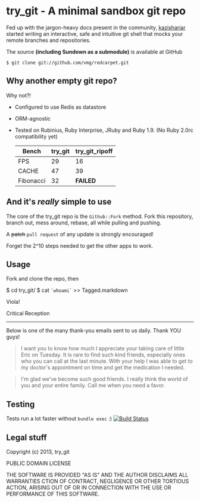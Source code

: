 try_git - A minimal sandbox git repo
============================================================

Fed up with the jargon-heavy docs present in the community, [kazishariar](https://www.github.com/kazishariar)
started writing an interactive, safe and intuitive git shell that mocks your remote branches and repositories.

The source __(including Sundown as a submodule)__ is available at GitHub

    $ git clone git://github.com/vmg/redcarpet.git

Why another empty git repo?
---
Why not?!
* Configured to use Redis as datastore
* ORM-agnostic
* Tested on Rubinius, Ruby Interprise, JRuby and Ruby 1.9. (No Ruby 2.0rc compatibility yet)


  Bench     |  try_git |  try_git_ripoff
  ----------|----------|-------
  FPS       |  29      |   16
  CACHE     |  47      |   39
  Fibonacci |  32      |   **FAILED**


And it's *really* simple to use
------------------------------------
The core of the try_git repo is the `Github::Fork` method. Fork this repository, 
branch out, mess around, rebase, all while pulling and pushing. 

A ~~patch~~ `pull request` of any update is strongly encouraged!

Forget the 2^10 steps needed to get the other apps to work.

Usage
---

Fork and clone the repo, then

  $ cd try_git/
  $ cat `` `whoami` `` >> Tagged.markdown

Viola!

Critical Reception
* * *

Below is one of the many thank-you emails sent to us daily. Thank YOU guys!

> I want you to know how much I appreciate your taking care of 
> little Eric on Tuesday. It is rare to find such kind friends, 
> especially ones who you can call at the last minute. With your
> help I was able to get to my doctor's appointment on time and 
> get the medication I needed.

> I'm glad we've become such good friends. I really think the 
> world of you and your entire family. Call me when you need a 
> favor.

Testing
-------
Tests run a lot faster without `bundle exec` :)
[![Build Status](https://travis-ci.org/vmg/redcarpet.png)](https://travis-ci.org/vmg/redcarpet)


Legal stuff
------------------

Copyright (c) 2013, try_git

PUBLIC DOMAIN LICENSE

THE SOFTWARE IS PROVIDED "AS IS" AND THE AUTHOR DISCLAIMS ALL WARRANTIES
CTION OF CONTRACT, NEGLIGENCE OR OTHER TORTIOUS ACTION, ARISING OUT OF
OR IN CONNECTION WITH THE USE OR PERFORMANCE OF THIS SOFTWARE.
